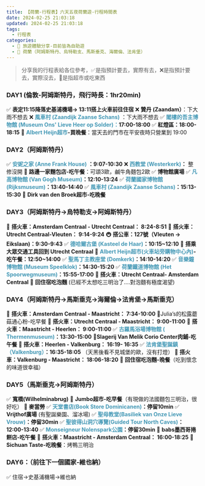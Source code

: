 ```yaml
---
title: 【荷蘭-行程表】六天五夜荷蘭遊-行程時間表
date: 2024-02-25 21:03:18
updated: 2024-02-25 21:03:18
tags:
  - 行程表
categories: 
  - 🌴 旅遊體驗分享-目前皆為自助遊
  - 🥥 荷蘭（阿姆斯特丹、烏特勒支、馬斯垂克、海爾倫、法肯堡）
---
```

>分享我的行程表給各位參考，✅是指預計要去，實際有去，❌是指預計要去，實際沒去，🍜是指超市或吃東西 

<!-- more -->

### DAY1 (倫敦-阿姆斯特丹，飛行時長：1hr20min)
✅ **表定11:15降落史基浦機場-> 13:11搭上火車前往住宿**
❌ **贊丹 (Zaandam）**：下大雨不想去
❌ **<font color=#4599B6>風車村 (Zaandijk Zaanse Schans)</font>** ：下大雨不想去 
✅ **<font color=#4599B6>閣樓的吾主博物館 (Museum Ons' Lieve Heer op Solder)：</font>17:00-18:00**
✅ **紅燈區：18:00-18:15**
🍜 **<font color=#4599B6>Albert Heijn超市</font>-買晚餐**：當天去的門市在平安夜時只營業到 19:00

### DAY2（阿姆斯特丹）
✅ **<font color=#4599B6>安妮之家 (Anne Frank House)</font> ：9:07-10:30**
❌ **<font color=#4599B6>西教堂 (Westerkerk)</font>：** 整修沒開
🍜 **路邊一家麵包店-吃午餐**：可頌3歐，鹹牛角麵包2歐
✅ **博物館廣場**
✅ **<font color=#4599B6>凡高博物館 (Van Gogh Museum)</font>：12:10-13:24**
✅ **<font color=#4599B6>荷蘭國家博物館 (Rijksmuseum)</font>：13:40-14:40**
✅ **<font color=#4599B6>風車村 (Zaandijk Zaanse Schans)</font>：15:13-15:30**
🍜 **Dirk van den Broek超市-吃晚餐**

### DAY3（阿姆斯特丹->烏特勒支->阿姆斯特丹）
🚄 **搭火車：Amsterdam Centraal - Utrecht Centraal： 8:24-8:51**
🚄 **搭火車：Utrecht Centraal-Vleuten： 9:14-9:24**
🚇 **搭公車：127號（Vleuten -> Eikslaan)：9:30-9:43**
✅ **<font color=#4599B6>德哈爾古堡 (Kasteel de Haar)</font>：10:15~12:10**
🚄 **搭乘大眾交通工具回到 Utrecht Centraal**
🍜 **<font color=#4599B6>Albert Heijn超市(火車站旁購物中心內)</font>-吃午餐：12:50~14:00**
✅ **<font color=#4599B6>聖馬丁主教座堂  (Domkerk)</font>：14:10-14:20**
✅ **<font color=#4599B6>音樂鐘博物館 (Museum Speelklok)</font>：14:30-15:20**
✅ **<font color=#4599B6>荷蘭鐵道博物館 (Het Spoorwegmuseum)</font>：15:55-17:00**
🚄 **搭火車：Utrecht Centraal- Amsterdam Centraal**
🍜 **回住宿吃泡麵** (已經不太想吃三明治了….對泡麵有極度渴望)


### DAY4（阿姆斯特丹->馬斯垂克->海爾倫->法肯堡->馬斯垂克）
🚄 **搭火車：Amsterdam Centraal - Maastricht： 7:34-10:00**
🍜Julia’s的松露蘑菇通心粉-吃早餐
🚄 **搭火車：Utrecht Centraal - Maastricht： 9:00-11:00**
🚄 **搭火車：Maastricht - Heerlen： 9:00-11:00**
✅ **<font color=#4599B6>古羅馬浴場博物館 ( Thermenmuseum)</font>：13:30-15:00**
🍜**Slagerij Van Melik Corio Center肉鋪-吃午餐** 
🚄 **搭火車：Heerlen - Valkenburg： 16:19- 16:35**
✅ **<font color=#4599B6>法肯堡聖誕鎮（Valkenburg）</font>：16:35-18:05**
（天黑後看不見城堡的歐，沒有打燈）
🚄 **搭火車：Valkenburg - Maastricht： 18:06-18:20**
🍜 **回住宿吃泡麵-晚餐**（吃到懷念的味道很幸福）

### DAY5（馬斯垂克->阿姆斯特丹）
✅ **寬橋(Wilhelminabrug)**
🍜 **Jumbo超市-吃早餐**（有現做的法國麵包三明治，很好吃）
🍜 **麥當勞**
✅ **<font color=#4599B6>天堂書店(Book Store Dominicanen)</font>：停留10min**
✅ **Vrijthof廣場** (有聖誕樂園、溜冰場)
✅ **<font color=#4599B6>聖母教堂(Basiliek van Onze Lieve Vrouw)</font>：停留30min**
✅ **<font color=#4599B6>聖彼得山洞穴導覽(Guided Tour North Caves)</font>：12:00-13:40**
✅ **<font color=#4599B6>Monseigneur Nolenspark公園</font>：停留30min**
🍜 **babs墨西哥捲餅店-吃午餐**
🚄 **搭火車：Maastricht - Amsterdam Centraal： 16:00-18:25**
🍜 **Sichuan Taste-吃晚餐**：烤鴨三明治

### DAY6：（前往下一個國家-維也納）
✅ 住宿->史基浦機場->維也納
